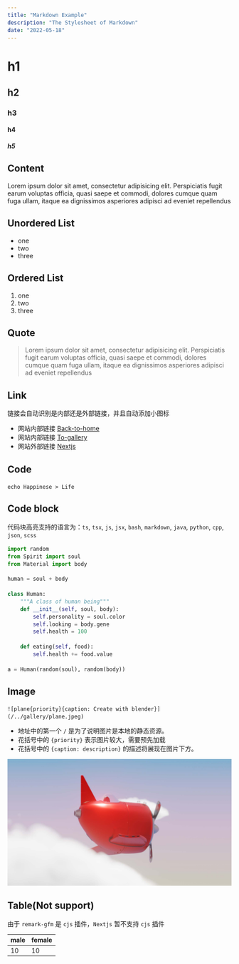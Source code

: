 ```yaml
---
title: "Markdown Example"
description: "The Stylesheet of Markdown"
date: "2022-05-18"
---
```


# h1
## h2
### h3
#### h4
##### h5

## Content

Lorem ipsum dolor sit amet, consectetur adipisicing elit. Perspiciatis
fugit earum voluptas officia, quasi saepe et commodi, dolores cumque
quam fuga ullam, itaque ea dignissimos asperiores adipisci ad eveniet
repellendus

## Unordered List

- one
- two
- three

## Ordered List

1. one
2. two
3. three
## Quote

> Lorem ipsum dolor sit amet, consectetur adipisicing elit. Perspiciatis
> fugit earum voluptas officia, quasi saepe et commodi, dolores cumque
> quam fuga ullam, itaque ea dignissimos asperiores adipisci ad eveniet
> repellendus

## Link

链接会自动识别是内部还是外部链接，并且自动添加小图标
- 网站内部链接 [Back-to-home](/)
- 网站内部链接 [To-gallery](/gallery)
- 网站外部链接 [Nextjs](https://nextjs.org/)

## Code

`echo Happinese > Life`

## Code block

代码块高亮支持的语言为：`ts`, `tsx`, `js`, `jsx`, `bash`, `markdown`, `java`, `python`, `cpp`, `json`, `scss`

```python
import random
from Spirit import soul
from Material import body

human = soul + body

class Human:
    """A class of human being"""
    def __init__(self, soul, body):
        self.personality = soul.color
        self.looking = body.gene
        self.health = 100

    def eating(self, food):
        self.health += food.value

a = Human(random(soul), random(body))
```

## Image

`![plane{priority}{caption: Create with blender}](/../gallery/plane.jpeg)`

- 地址中的第一个 `/` 是为了说明图片是本地的静态资源。
- 花括号中的 `{priority}` 表示图片较大，需要预先加载
- 花括号中的 `{caption: description}` 的描述将展现在图片下方。

![plane{priority}{caption: The Little Pilot Create with Blender}](/../gallery/plane.jpeg)

## Table(Not support)

由于 `remark-gfm` 是 `cjs` 插件，`Nextjs` 暂不支持 `cjs` 插件

| male | female |
| --- | --- |
| 10 | 10 |
